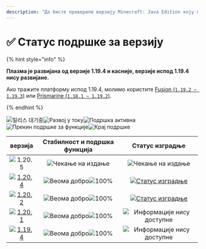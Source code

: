 ```yaml
---
description: "Да бисте проверили верзију Minecraft: Java Edition коју подржава Plazma."
---
```


# ✅ Статус подршке за верзију

{% hint style="info" %}

**Плазма је развијана од верзије 1.19.4 и касније, верзије испод 1.19.4 нису развијане.**

Ако тражите платформу испод 1.19.4, молимо користите [Fusion (`1.19.2 ~ 1.19.3`)](https://github.com/RuinedTechnologyUnify/Fusion) или [Prismarine (`1.18.1 ~ 1.19.2`)](https://github.com/PrismarineTeam/Prismarine).

{% endhint %}

[wtr]: https://badge.plazmamc.org/0/Чекање%20на%20издање
[ukn]: https://badge.plazmamc.org/0/Информације%20нису%20доступне
[vgd]: https://badge.plazmamc.org/1/Веома%20добро
[100]: https://badge.plazmamc.org/percent/100

![릴리스 대기중][wtr]![Развој у току](https://badge.plazmamc.org/1/Развој%20у%20току)![Подршка активна](https://badge.plazmamc.org/2/Подршка%20активна)![Прекин подршке за функције](https://badge.plazmamc.org/6/Прекин%20подршке%20за%20функције)![Крај подршке](https://badge.plazmamc.org/4/Крај%20подршке)

|                                      верзија                                      | Стабилност    и    подршка функција |                                              Статус изградње                                             |
| :-------------------------------------------------------------------------------: | :---------------------------------: | :------------------------------------------------------------------------------------------------------: |
|                   ![1.20.5](https://badge.plazmamc.org/0/1.20.5)                  |       ![Чекање на издање][wtr]      |                                         ![Чекање на издање][wtr]                                         |
| [![1.20.4](https://badge.plazmamc.org/2/1.20.4)](https://git.plazmamc.org/1.20.4) |   ![Веома добро][vgd]![100%][100]   | [![Статус изградње](https://build.plazmamc.org/1.20.4)](https://build.plazmamc.org/1.20.4?redirect=true) |
| [![1.20.2](https://badge.plazmamc.org/6/1.20.2)](https://git.plazmamc.org/1.20.2) |   ![Веома добро][vgd]![100%][100]   | [![Статус изградње](https://build.plazmamc.org/1.20.2)](https://build.plazmamc.org/1.20.2?redirect=true) |
| [![1.20.1](https://badge.plazmamc.org/4/1.20.1)](https://git.plazmamc.org/1.20.1) |   ![Веома добро][vgd]![100%][100]   |                                     ![Информације нису доступне][ukn]                                    |
| [![1.19.4](https://badge.plazmamc.org/4/1.19.4)](https://git.plazmamc.org/1.19.4) |   ![Веома добро][vgd]![100%][100]   |                                     ![Информације нису доступне][ukn]                                    |
